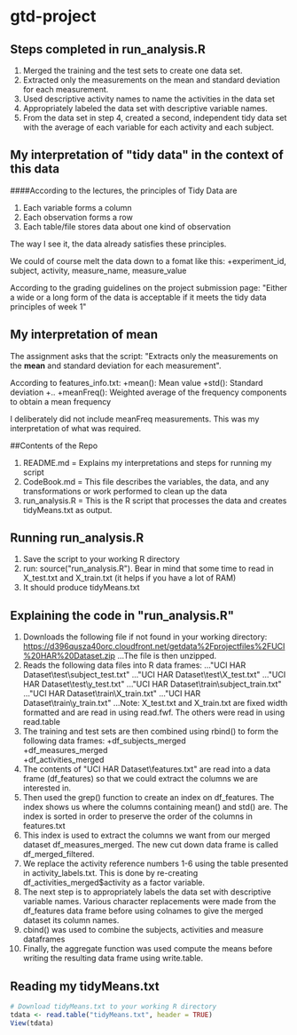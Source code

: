 gtd-project
===========

## Steps completed in run_analysis.R
1. Merged the training and the test sets to create one data set.
2. Extracted only the measurements on the mean and standard deviation for each measurement. 
3. Used descriptive activity names to name the activities in the data set
4. Appropriately labeled the data set with descriptive variable names. 
5. From the data set in step 4, created a second, independent tidy data set with the average of each variable for each activity and each subject.

## My interpretation of "tidy data" in the context of this data
####According to the lectures, the principles of Tidy Data are
1. Each variable forms a column
2. Each observation forms a row
3. Each table/file stores data about one kind of observation

The way I see it, the data already satisfies these principles. 

We could of course melt the data down to a fomat like this:
   +experiment_id, subject, activity, measure_name, measure_value

According to the grading guidelines on the project submission page:
"Either a wide or a long form of the data is acceptable if it meets the tidy data principles of week 1"
   

## My interpretation of mean
The assignment asks that the script:
"Extracts only the measurements on the **mean** and standard deviation for each measurement".

According to features_info.txt:
   +mean(): Mean value
   +std(): Standard deviation
   +..
   +meanFreq(): Weighted average of the frequency components to obtain a mean frequency

I deliberately did not include meanFreq measurements. This was my interpretation of what was required.

##Contents of the Repo
1. README.md      = Explains my interpretations and steps for running my script
2. CodeBook.md    = This file describes the variables, the data, and any transformations or work  performed to clean up the data
3. run_analysis.R = This is the R script that processes the data and creates tidyMeans.txt as output.

## Running run_analysis.R
1. Save the script to your working R directory
2. run: source("run_analysis.R"). 
   Bear in mind that some time to read in X_test.txt and X_train.txt (it helps if you have a lot of RAM)
3. It should produce tidyMeans.txt

## Explaining the code in "run_analysis.R"
1. Downloads the following file if not found in your working directory:
   https://d396qusza40orc.cloudfront.net/getdata%2Fprojectfiles%2FUCI%20HAR%20Dataset.zip
   ...The file is then unzipped.
2. Reads the following data files into R data frames:
   ..."UCI HAR Dataset\\test\\subject_test.txt"
   ..."UCI HAR Dataset\\test\\X_test.txt"
   ..."UCI HAR Dataset\\test\\y_test.txt"
   ..."UCI HAR Dataset\\train\\subject_train.txt"
   ..."UCI HAR Dataset\\train\\X_train.txt"
   ..."UCI HAR Dataset\\train\\y_train.txt"
   ...Note: X_test.txt and X_train.txt are fixed width formatted and are read in using read.fwf. The others were read in using read.table
3. The training and test sets are then combined using rbind() to form the following data frames:
    +df_subjects_merged  
    +df_measures_merged  
    +df_activities_merged   
4. The contents of "UCI HAR Dataset\\features.txt" are read into a data frame (df_features) so that we could extract the columns we are interested in.
5. Then used the grep() function to create an index on df_features. The index shows us where the columns containing mean() and std() are. The index is sorted in order to preserve the order of the columns in features.txt
6. This index is used to extract the columns we want from our merged dataset df_measures_merged. The new cut down data frame is called df_merged_filtered.
7. We replace the activity reference numbers 1-6 using the table presented in activity_labels.txt. This is done by re-creating df_activities_merged$activity as a factor variable.
8. The next step is to appropriately labels the data set with descriptive variable names. Various character replacements were made from the df_features data frame before using colnames to give the merged dataset its column names.
9. cbind() was used to combine the subjects, activities and measure dataframes
10. Finally, the aggregate function was used compute the means before writing the resulting data frame using write.table.
   	

## Reading my tidyMeans.txt
```R
# Download tidyMeans.txt to your working R directory
tdata <- read.table("tidyMeans.txt", header = TRUE)
View(tdata)
```